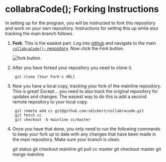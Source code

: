 # collabraCode(); Forking Instructions

In setting up for the program, you will be instructed to fork this repository and work on your own repository. Instructions for setting this up while also tracking the main branch follows.

1. **Fork**. This is the easiest part. Log into [github](http://github.com) and navigate to the main [`collabraCode();` repository](https://github.com/sdickert/collabracode). Now click the *Fork* button.

   ![fork button](http://i.imgur.com/WRTu6.png).
   
2. After you have forked your repository you need to clone it. 

        git clone [Your Fork's URL]

3. Now you have a local copy, tracking your fork of the mainline repository. This is great! Except... you need to also track the original repository for updates and changes. The easiest way to do this is add a second remote repository to your local copy.

        git remote add cc git@github.com:sdickert/collabracode.git
        git fetch cc
        git checkout -b mainline cc/master
        
4. Once you have that done, you only need to run the following commands to keep your fork up to date with any changes that have been made in the main repository. Make sure your branch is clean.

	git status
	git checkout mainline
	git pull cc master
	git checkout master
	git merge mainline
